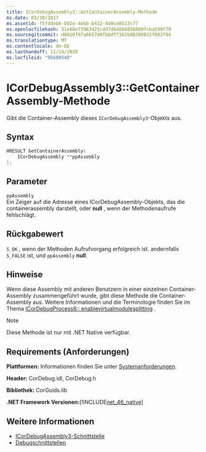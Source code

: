 ```yaml
---
title: ICorDebugAssembly3::GetContainerAssembly-Methode
ms.date: 03/30/2017
ms.assetid: f5fddeb6-b82e-4ebb-b432-849ce8513c77
ms.openlocfilehash: 51e68e73983425cdd7d648b6856809fcba590f70
ms.sourcegitcommit: d8020797a6657d0fbbdff362b80300815f682f94
ms.translationtype: MT
ms.contentlocale: de-DE
ms.lasthandoff: 11/24/2020
ms.locfileid: "95688548"
---
```

# <a name="icordebugassembly3getcontainerassembly-method"></a>ICorDebugAssembly3::GetContainerAssembly-Methode

Gibt die Container-Assembly dieses `ICorDebugAssembly3`-Objekts aus.  
  
## <a name="syntax"></a>Syntax  
  
```cpp  
HRESULT GetContainerAssembly(  
    ICorDebugAssembly **ppAssembly  
);  
```  
  
## <a name="parameters"></a>Parameter  

 `ppAssembly`  
 Ein Zeiger auf die Adresse eines ICorDebugAssembly-Objekts, das die containerassembly darstellt, oder **null** , wenn der Methodenaufrufe fehlschlägt.  
  
## <a name="return-value"></a>Rückgabewert  

 `S_OK` , wenn der Methoden Aufrufvorgang erfolgreich ist. andernfalls `S_FALSE` ist, und `ppAssembly` **null**.  
  
## <a name="remarks"></a>Hinweise  

 Wenn diese Assembly mit anderen Benutzern in einer einzelnen Container-Assembly zusammengeführt wurde, gibt diese Methode die Container-Assembly aus. Weitere Informationen und die Terminologie finden Sie im Thema [ICorDebugProcess6:: enablevirtualmodulesplitting](icordebugprocess6-enablevirtualmodulesplitting-method.md) .  
  
> [!NOTE]
> Diese Methode ist nur mit .NET Native verfügbar.  
  
## <a name="requirements"></a>Requirements (Anforderungen)  

 **Plattformen:** Informationen finden Sie unter [Systemanforderungen](../../get-started/system-requirements.md).  
  
 **Header:** CorDebug.idl, CorDebug.h  
  
 **Bibliothek:** CorGuids.lib  
  
 **.NET Framework Versionen:**[!INCLUDE[net_46_native](../../../../includes/net-46-native-md.md)]  
  
## <a name="see-also"></a>Weitere Informationen

- [ICorDebugAssembly3-Schnittstelle](icordebugassembly3-interface.md)
- [Debugschnittstellen](debugging-interfaces.md)
